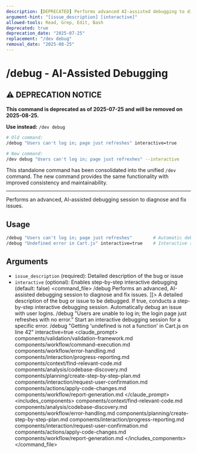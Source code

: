```yaml
---
description: [DEPRECATED] Performs advanced AI-assisted debugging to diagnose and fix issues - use /dev debug instead
argument-hint: "[issue_description] [interactive]"
allowed-tools: Read, Grep, Edit, Bash
deprecated: true
deprecation_date: "2025-07-25"
replacement: "/dev debug"
removal_date: "2025-08-25"
---
```

# /debug - AI-Assisted Debugging

## ⚠️ DEPRECATION NOTICE

**This command is deprecated as of 2025-07-25 and will be removed on 2025-08-25.**

**Use instead:** `/dev debug`

```bash
# Old command:
/debug "Users can't log in; page just refreshes" interactive=true

# New command:
/dev debug "Users can't log in; page just refreshes" --interactive
```

This standalone command has been consolidated into the unified `/dev` command. The new command provides the same functionality with improved consistency and maintainability.

---

Performs an advanced, AI-assisted debugging session to diagnose and fix issues.
## Usage
```bash
/debug "Users can't log in; page just refreshes"        # Automatic debugging
/debug "Undefined error in Cart.js" interactive=true    # Interactive session
```
## Arguments
- `issue_description` (required): Detailed description of the bug or issue
- `interactive` (optional): Enables step-by-step interactive debugging (default: false)
<command_file>
  <metadata>
    <name>/debug</name>
    <purpose>Performs an advanced, AI-assisted debugging session to diagnose and fix issues.</purpose>
    <usage>
      <![CDATA[
      /debug "[issue_description]" <interactive=false>
      ]]>
    </usage>
  </metadata>
  <arguments>
    <argument name="issue_description" type="string" required="true">
      <description>A detailed description of the bug or issue to be debugged.</description>
    </argument>
    <argument name="interactive" type="boolean" required="false" default="false">
      <description>If true, conducts a step-by-step interactive debugging session.</description>
    </argument>
  </arguments>
  <examples>
    <example>
      <description>Automatically debug an issue with user logins.</description>
      <usage>/debug "Users are unable to log in; the login page just refreshes with no error."</usage>
    </example>
    <example>
      <description>Start an interactive debugging session for a specific error.</description>
      <usage>/debug "Getting 'undefined is not a function' in Cart.js on line 42" interactive=true</usage>
    </example>
  </examples>
  <claude_prompt>
    <prompt>
      <!-- Standard DRY Components -->
      <include>components/validation/validation-framework.md</include>
      <include>components/workflow/command-execution.md</include>
      <include>components/workflow/error-handling.md</include>
      <include>components/interaction/progress-reporting.md</include>
      <!-- Command-specific components -->
      <include>components/context/find-relevant-code.md</include>
      <include>components/analysis/codebase-discovery.md</include>
      <include>components/planning/create-step-by-step-plan.md</include>
      <include>components/interaction/request-user-confirmation.md</include>
      <include>components/actions/apply-code-changes.md</include>
      <include>components/workflow/report-generation.md</include>
      <![CDATA[
You are an expert debugger. The user needs help diagnosing and fixing an issue.
      1.  **Gather Context**:
          *   Use context and discovery components to understand the relevant code
      2.  **Analyze & Hypothesize**:
          *   Based on the issue description and relevant code, form a set of likely hypotheses for the root cause.
          *   Apply error handling patterns to identify potential failure points
      3.  **Create Debugging Plan**:
          *   Create a step-by-step plan to test each hypothesis. This could involve suggesting `console.log` placements, asking the user to set breakpoints, or analyzing execution flow.
      4.  **Interactive Debugging**:
          *   If `interactive` is true, guide the user through the plan step-by-step, analyzing the output at each stage.
      5.  **Propose Solution**:
          *   Once the root cause is confirmed, provide a clear explanation and the exact code changes needed to fix the bug.
]]>
    </prompt>
  </claude_prompt>
  <dependencies>
    <includes_components>
      <component>components/context/find-relevant-code.md</component>
      <component>components/analysis/codebase-discovery.md</component>
      <component>components/workflow/error-handling.md</component>
      <component>components/planning/create-step-by-step-plan.md</component>
      <component>components/interaction/progress-reporting.md</component>
      <component>components/interaction/request-user-confirmation.md</component>
      <component>components/actions/apply-code-changes.md</component>
      <component>components/workflow/report-generation.md</component>
    </includes_components>
  </dependencies>
</command_file>